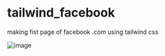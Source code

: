 # tailwind_facebook
 making fist page of facebook .com using tailwind css

 
![image](https://github.com/mvaibhav131/tailwind_facebook/assets/98808183/5f753b21-6035-4bf6-9cd2-adafe1eb8ab8)
